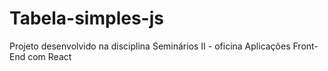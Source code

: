 # Tabela-simples-js
Projeto desenvolvido na disciplina Seminários II - oficina Aplicações Front-End com React

